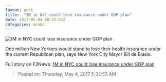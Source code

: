 ```yaml
---
layout: post
title:  "1M in NYC could lose insurance under GOP plan"
date: 2017-05-04 00:33:53Z
categories: msnbc
---
```


![1M in NYC could lose insurance under GOP plan](http://media1.s-nbcnews.com/j/MSNBC/Components/Video/201705/2017-05-04T00-37-14-066Z--1280x720.video_1067x600.jpg)

One million New Yorkers would stand to lose their health insurance under the current Republican plan, says New York City Mayor Bill de Blasio.


Full story on F3News: [1M in NYC could lose insurance under GOP plan](http://www.f3nws.com/n/FRsAAG)

> Posted on: Thursday, May 4, 2017 5:33:53 AM
